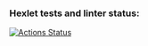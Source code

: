 ### Hexlet tests and linter status:
[![Actions Status](https://github.com/ImmuneQQ/python-project-49/workflows/hexlet-check/badge.svg)](https://github.com/ImmuneQQ/python-project-49/actions)